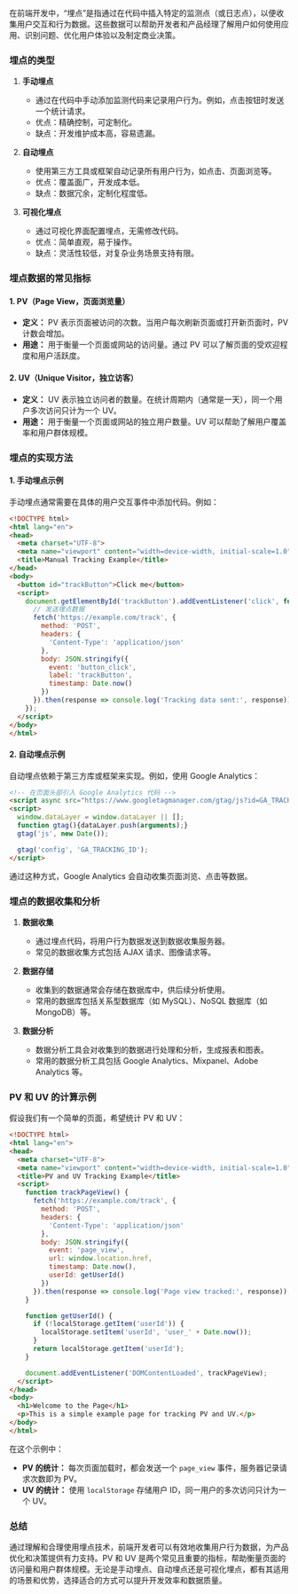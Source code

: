 在前端开发中，“埋点”是指通过在代码中插入特定的监测点（或日志点），以便收集用户交互和行为数据。这些数据可以帮助开发者和产品经理了解用户如何使用应用、识别问题、优化用户体验以及制定商业决策。

### 埋点的类型

1. **手动埋点**
   - 通过在代码中手动添加监测代码来记录用户行为。例如，点击按钮时发送一个统计请求。
   - 优点：精确控制，可定制化。
   - 缺点：开发维护成本高，容易遗漏。

2. **自动埋点**
   - 使用第三方工具或框架自动记录所有用户行为，如点击、页面浏览等。
   - 优点：覆盖面广，开发成本低。
   - 缺点：数据冗余，定制化程度低。

3. **可视化埋点**
   - 通过可视化界面配置埋点，无需修改代码。
   - 优点：简单直观，易于操作。
   - 缺点：灵活性较低，对复杂业务场景支持有限。

### 埋点数据的常见指标

#### 1. PV（Page View，页面浏览量）

- **定义：** PV 表示页面被访问的次数。当用户每次刷新页面或打开新页面时，PV 计数会增加。
- **用途：** 用于衡量一个页面或网站的访问量。通过 PV 可以了解页面的受欢迎程度和用户活跃度。

#### 2. UV（Unique Visitor，独立访客）

- **定义：** UV 表示独立访问者的数量。在统计周期内（通常是一天），同一个用户多次访问只计为一个 UV。
- **用途：** 用于衡量一个页面或网站的独立用户数量。UV 可以帮助了解用户覆盖率和用户群体规模。

### 埋点的实现方法

#### 1. 手动埋点示例

手动埋点通常需要在具体的用户交互事件中添加代码。例如：

```html
<!DOCTYPE html>
<html lang="en">
<head>
  <meta charset="UTF-8">
  <meta name="viewport" content="width=device-width, initial-scale=1.0">
  <title>Manual Tracking Example</title>
</head>
<body>
  <button id="trackButton">Click me</button>
  <script>
    document.getElementById('trackButton').addEventListener('click', function() {
      // 发送埋点数据
      fetch('https://example.com/track', {
        method: 'POST',
        headers: {
          'Content-Type': 'application/json'
        },
        body: JSON.stringify({
          event: 'button_click',
          label: 'trackButton',
          timestamp: Date.now()
        })
      }).then(response => console.log('Tracking data sent:', response));
    });
  </script>
</body>
</html>
```

#### 2. 自动埋点示例

自动埋点依赖于第三方库或框架来实现。例如，使用 Google Analytics：

```html
<!-- 在页面头部引入 Google Analytics 代码 -->
<script async src="https://www.googletagmanager.com/gtag/js?id=GA_TRACKING_ID"></script>
<script>
  window.dataLayer = window.dataLayer || [];
  function gtag(){dataLayer.push(arguments);}
  gtag('js', new Date());

  gtag('config', 'GA_TRACKING_ID');
</script>
```

通过这种方式，Google Analytics 会自动收集页面浏览、点击等数据。

### 埋点的数据收集和分析

1. **数据收集**
   - 通过埋点代码，将用户行为数据发送到数据收集服务器。
   - 常见的数据收集方式包括 AJAX 请求、图像请求等。

2. **数据存储**
   - 收集到的数据通常会存储在数据库中，供后续分析使用。
   - 常用的数据库包括关系型数据库（如 MySQL）、NoSQL 数据库（如 MongoDB）等。

3. **数据分析**
   - 数据分析工具会对收集到的数据进行处理和分析，生成报表和图表。
   - 常用的数据分析工具包括 Google Analytics、Mixpanel、Adobe Analytics 等。

### PV 和 UV 的计算示例

假设我们有一个简单的页面，希望统计 PV 和 UV：

```html
<!DOCTYPE html>
<html lang="en">
<head>
  <meta charset="UTF-8">
  <meta name="viewport" content="width=device-width, initial-scale=1.0">
  <title>PV and UV Tracking Example</title>
  <script>
    function trackPageView() {
      fetch('https://example.com/track', {
        method: 'POST',
        headers: {
          'Content-Type': 'application/json'
        },
        body: JSON.stringify({
          event: 'page_view',
          url: window.location.href,
          timestamp: Date.now(),
          userId: getUserId()
        })
      }).then(response => console.log('Page view tracked:', response));
    }

    function getUserId() {
      if (!localStorage.getItem('userId')) {
        localStorage.setItem('userId', 'user_' + Date.now());
      }
      return localStorage.getItem('userId');
    }

    document.addEventListener('DOMContentLoaded', trackPageView);
  </script>
</head>
<body>
  <h1>Welcome to the Page</h1>
  <p>This is a simple example page for tracking PV and UV.</p>
</body>
</html>
```

在这个示例中：

- **PV 的统计：** 每次页面加载时，都会发送一个 `page_view` 事件，服务器记录请求次数即为 PV。
- **UV 的统计：** 使用 `localStorage` 存储用户 ID，同一用户的多次访问只计为一个 UV。

### 总结

通过理解和合理使用埋点技术，前端开发者可以有效地收集用户行为数据，为产品优化和决策提供有力支持。PV 和 UV 是两个常见且重要的指标，帮助衡量页面的访问量和用户群体规模。无论是手动埋点、自动埋点还是可视化埋点，都有其适用的场景和优势，选择适合的方式可以提升开发效率和数据质量。